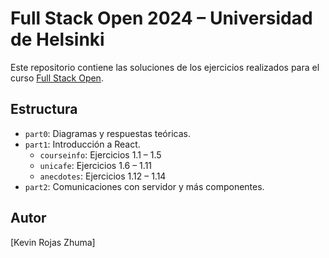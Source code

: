 # Full Stack Open 2024 – Universidad de Helsinki

Este repositorio contiene las soluciones de los ejercicios realizados para el curso [Full Stack Open](https://fullstackopen.com/es/).

## Estructura

- `part0`: Diagramas y respuestas teóricas.
- `part1`: Introducción a React.
  - `courseinfo`: Ejercicios 1.1 – 1.5
  - `unicafe`: Ejercicios 1.6 – 1.11
  - `anecdotes`: Ejercicios 1.12 – 1.14
- `part2`: Comunicaciones con servidor y más componentes.

## Autor
[Kevin Rojas Zhuma]


